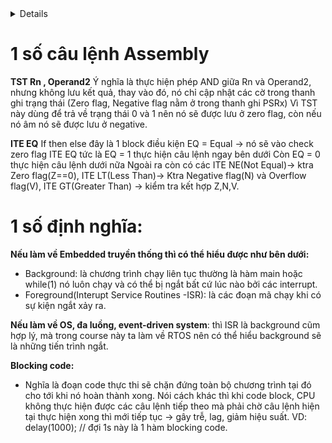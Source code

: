 <details><h1><summary> RTOS </summary></h1>


# 2.Internals of A Real-Time Kernel on ARM Processors

Using Keli C to practice this course
Using stm32f411VET board
Oke now u want to run a pin, we have to config like below:
- Enable clock access to Port of the PIN
- Set the Pin's mode
- Set output

** Next **
Ok now u want to LED in Port D12 lighting
- First go to the datassheet stm32f411vet, find the bus clock point to PORTD and have to enable this bus via its register. With Port D, enable AHB1 100mHZ
Now we will open reference manaul and find AHB1 and can see that it in RCC register

```C
/* stm32f411vet board
PD12 - green
PD13 - orange
PD14 - red
PD15 - blue
*/
    /*enable clock for PORT D*/
    RCC -> RCC_AHB1ENR |= 1<<3;
```
- Second we have to select pin for PortD -> search for GPIO register
+ config I/O direction mode in GPIOx_MODER and now if want to set PD12 or PD13 or PD14 or PD15, have to enable bit similar from 24 to 31 and we can see that 01: is output so we have to bit 01 in the MODER similar.
+ next setup high and low mode of pin -> GPIOx_ODR.

- Được rồi đến phần này ta sẽ dùng tiếng Việt khi nói về SystickTimer. System tick là bộ đếm trong core luôn nên nó sẽ ứng dụng nhiều trong RTOS vì nó sẽ phản hôig nhanh với core. Ngoài ra sẽ có 1 số timer khác nhưng nó không nằm trong core như timer 1,2 ..,RTC, watchdog timer. Điểm khác nhau cơ bản của các loại timer:

+ RCC: Reset and Clock Control dùng để quản lý toàn bộ clock system bằng việc chọn nguồn clock và điều chỉnh tốc độ xung, bật tắt các thiết bị ngoại vi như GPIO, UART, TIM, RTC,.. Có thể nói RCC sẽ cung cấp toàn bộ hệ thống clock cho các thiết bị kể cả các General Timer, RTC, Watchdog thì cũm do RCC phân phối nguồn clock. Nhưng mà vẫn cầm các bộ đếm bên trên vì RCC chỉ là người phân phối điều chỉnh chứ không biết đếm.

+ Systick dùng cho hệ thống core và nó sẽ có hàm systick handler riêng để tạo ra ngắt đếm. Nhưng vẫn sẽ phải phân bổ dựa vào RCC, bus clock của Systick là HCLK dựa vào tài liệu rm0383-stm32f411xce thì nó vânx phải lấy từ các nguồn HSI, HSE, PLLCLK rồi nhờ RCC để phân bổ.

+ General Timer: sử dụng linh hoạt có thể đếm hoặc tạo xung pwm. Đặc điểm nổi bật của Timer là có thể tạo ngắt đếm, nên sẽ sử dụng thường xuyên cho các ngoại vi. Bus clock của bộ Timer sẽ là APB1 hoặc APB2 và 2 đươngs bus này sẽ phụ thuộc vào sự phân bổ của RCC mà lấy nguồn từ HSI, HSE hoắc PLLCLK. Và sau khi chọn xong bus hệ thống thì nó sẽ được gọi là SYSCLK 100mhz max.

+ Watchdog Timer: là 1 ngoại vi riêng biệt tức là nó sẽ hoạt động độc lập ngay cả khi CPU bị lỗi, bị treo. Và nó có tác dụng đếm ngược lại để reset hệ thống nếu chương trình bị treo. Watchdog Timer có clock riêng IWDG(Indep WDG) với clock LSI, rất quan trọng trong hệ thống an toàn.

+ RTC: Real Time Clock như cái tên thì nó là bộ đếm thời gian thực tức là khi mình tắt con vi điều khiển thì nó vẫn sẽ hoạt động để đếm -> thường ứng dụng trong đếm đồng hồ giây - phút - giờ. Bus clock của RTC là LSI 32kHz, LSE 32.768kHz

- Vấn đề đặt ra khi ta chạy code muốn 2 chương trình Orange_main và Blue_main cứ 1s đèn nháy kiểu gì. Thì ta không có cách nào khác ngoài việc OS chúng cả tức là cho chúng chạy // với nhau cứ 1s lại nhảy vào 1 chương trình. Và làm sao để làm được thì ví dụ khi ta tạo 1 while(1) trong hàm Orange_main hoặc Blue_main thì nó cũm mãi không thoát ra được thì phải cần 1 thứ gì đó trung gian, thì như ta được biết stack frame trong phần cứng luôn hoạt động, tức là nơi ram sẽ lưu giữ liệu trong quá trình chạy, và ở đó có 1 con trỏ pc sẽ trỏ tới dòng lệnh tiếp theo khi thoát khỏi hàm. Tức là khi 1 quá trình function call hay 1 interrupt xuất hiện các dữ liệu sẽ được lưu tạm vào trong stack và khi kết thúc hàm nó sẽ lấy dữ liệu từ stack ra để tiếp tục. Từ đó ta sẽ lấy dữ liệu từ con trỏ pc cứ 1s thì ta lại đổi con trỏ pc thành hàm blue hay orange như vậy, sẽ tạo thành 1 vòng lặp. Còn stack frame đọc kĩ hơn ở trong coretex document. Xem kĩ hơn trong video ấy ở folder 2.
- Như ta đã nói ở bên trên việc làm sao để chuyển đổi các hàm với nhau và ta đi tới kết luận là sử dụng con trỏ pc và thay đổi nó để nó chạy tới function khác. Nhưng điều đó sẽ dẫn tới việc chương trình chạy không đúng tức là nó sẽ không được chạy về lại nơi nó đã tạo ra ngắt, vì đây là chương trình đơn giản, nhưng nếu vào chương trình lớn nó có thể gây ra lỗi. Vậy nên chúng ta phải tạo ra register riêng cho orange main và blue main thay vì chỉ thay đổi con trỏ pc trong main stack pointer. Và các thanh ghi riêng này sẽ nằm trên RAM - nó là các vùng nhớ ta tự tạo thôi quy trình là ví dụ ta đang làm việc ở orange_main thì trước khi chuyển task ta sẽ lưu từ top stack pointer vào vùng nhớ oragne_main[40]. Và sau đó stack pointer sẽ lấy hết các giá trị từ vung nhớ blue_main[40] và bắt đầu chạy blue_main() dựa vào con trỏ pc mà blue_main[], tương tự khi chuyển về orange_main. 
+ Ở đây có thuật ngữ context chính là dữ liệu của các thanh ghi CPU được lưu vào trong Stack và sau đó sẽ sao chép dữ liệu từ Stack về vùng nhớ đệm như orange_main[40] hay đó là 1 thanh ghi do mình tạo ra trong chương trình. Và context nó lưu toàn bộ dữ liệu cần thiết để 1 task có thể tiếp tục chạy khi bị ngắt giữa chừng, bao gồm các thanh ghi R0-R12, PC, xPSR. Hoặc Stack Pointer, các biến tạm.


- Và khi ta khởi tạo 1 biến con trỏ sp_blue hay sp_orange nó đã được khởi tạo ngẫu nhiên trên RAM và có kích thước là int[40]. Như trong video khi ta vào hàm orange_main đầu tiên thì mình không nhất thiết phải lưu thanh ghi trước khi vào, vì mình không có sử dụng, nên cứ thế nhảy vào thôi. Ngoài ra các cái giá trị R1-R12 gì đó thì nó sẽ được tự cập nhật trong thanh ghi chính khi mình chạy nên cũm không phải lo lắm. Thêm nữa thanh ghi LR nó sẽ chỉ cập nhật khi nhảy vào hàm khác và nó sẽ sử dụng khi mình thoát khỏi hàm, đối với ứng dụng như trong chương trình thì nó ở trong vòng lạp while(1) nên không thể thoát khỏi hàm -> LR không bị bắt buộc cho giá trị thỏa mái. Và khi nó nhảy vào hàm DelayS() chẳng hạn thì LR nó sẽ cập nhật, nói chung là có while(1) thì cái LR mình khởi tạo kia nó không bao h bị gọi đến luoon.


** Code the knowleadge **
```C
#include "stm32f4xx.h"

#define GREEN           (1U<<12)
#define RED             (1U<<14)
#define ORANGE          (1U<<13)
#define BLUE            (1U<<15)

#define GREEN_BIT       (1U<<24)
#define ORANGE_BIT      (1U<<26)
#define RED_BIT         (1U<<28)
#define BLUE_BIT        (1U<<30)

#define GPIOD_CLOCK     (1U<<3)

uint32_t orange_stack[40]; // tao register save tien trinh cho orange_main()
uint32_t blue_stack[40]; // tao register save tien trinh cho blue_main()

uint32_t *sp_orange = &orange_stack[40]; // tao stack pointer cho orange_main()
uint32_t *sp_blue = &blue_stack[40]; // tao stack pointer cho blue_main()

volatile uint32_t tick;
volatile uint32_t _tick;


void GPIO_Init(void);
void DelayS(uint32_t seconds);
void blueOn(void);
void blueOff(void);
void OrangeOn(void);
void OrangeOff(void);
int blue_main(void);
int organe_main(void);
int main(){
    GPIO_Init();
    
    /*Stack for orange_main thread*/
    *(--sp_orange) = (1u<<24) /*xPSR 1<<24 là ở trong thanh ghi 32 bit bit thứ 24 là bit chế độ thumb mode*/
    *(--sp_orange) = (uint32_t)&organe_main; /*PC*/
    *(--sp_orange) = 0x0000000DU /*LR - là thanh ghi trả về kiểu mode như thread mode .. có hẳn 1 page trên rm nói về các giá trị nó sử dụng - ở đây mình fake giá trị khi mới đầu khởi tạo*/
    *(--sp_orange) = 0x0000000DU /*R12 - fake value vì khởi tạo lần đầu*/
    *(--sp_orange) = 0x0000000EU /*R3 - fake value vì khởi tạo lần đầu*/
    *(--sp_orange) = 0x0000000AU /*R2 - fake value vì khởi tạo lần đầu*/
    *(--sp_orange) = 0x0000000DU /*R1 - fake value vì khởi tạo lần đầu*/
    *(--sp_orange) = 0x0000000AU /*R0 - fake value vì khởi tạo lần đầu*/


    /*Stack for blue_main thread*/
    *(--sp_orange) = (1u<<24) /*xPSR 1<<24 là ở trong thanh ghi 32 bit bit thứ 24 là bit chế độ thumb mode*/
    *(--sp_orange) = (uint32_t)&blue_main; /*PC*/
    *(--sp_orange) = 0x0000000DU /*LR - là thanh ghi trả về kiểu mode như thread mode .. có hẳn 1 page trên rm nói về các giá trị nó sử dụng - ở đây mình fake giá trị khi mới đầu khởi tạo*/
    *(--sp_orange) = 0x0000000DU /*R12 - fake value vì khởi tạo lần đầu*/
    *(--sp_orange) = 0x0000000EU /*R3 - fake value vì khởi tạo lần đầu*/
    *(--sp_orange) = 0x0000000AU /*R2 - fake value vì khởi tạo lần đầu*/
    *(--sp_orange) = 0x0000000DU /*R1 - fake value vì khởi tạo lần đầu*/
    *(--sp_orange) = 0x0000000AU /*R0 - fake value vì khởi tạo lần đầu*/
    while(1){
        
    }

void GPIO_Init(void){
    /*Set clock for PORT D*/
    RCC->RCC_AHB1ENR |= GPIOD_CLOCK;
    
    /*Set pin for PORT D*/
    GPIOD->MODER |= GREEN_BIT | ORANGE_BIT | RED_BIT | BLUE_BIT;
    SystemCoreClockUpdate(); // hàm dùng để cập nhật lại biến toàn cục SystemCoreClock vì mình không biết giá trị của bus clock cấp cho core hiện tại là bao nhiêu nên phải update.

    SysTick_Config(SystemCoreClock/100u); /* nếu chia 1000 sẽ tạo ra 1ms ngta để 100 để tí mình nhân 100 để ra giây*/

    /* nói lại cách tính system clock thường = 72Mhz <-> 72_000_000
    -> 72_000_000 / 1000 = 72_000 mà Systick sẽ đếm từ 72_000 đến 0, mỗi xung mất 1/72_000_000 giây (tức là mỗi lần đếm sẽ đếm từng đây và sẽ đếm đến 72_000 lần rồi dùng lại) -> 72_000 * 1/72_000_000 = 0.001s = 1ms (logic thông thường thoi).
    */

    __enable_irq(); // enable clock cho system tick

}

void SysTick_Handler(void){ // hàm đã tồn tại từ trước trong core
    ++tick;
}
uint32_t getTick(void){
    __disable_irq();
    _tick = tick;
    __enable_irq();

    return _tick;
}
void DelayS(uint32_t seconds)
    seconds *= 100;
    uint32_t temp = getTick();
    while((getTick()-temp)<seconds){}/* hàm này nghĩa là ví dụ nhiều lúc getTick nó sẽ có giá trị như 5ms chẳng hạn và seconds kia là 100ms và ta sử dụng while getTick()<seconds vậy là sai ròi bởi nó sẽ đếm từ 5ms đến 100ms không đủ. 
    vậy nên biên temp được tạo ra để lưu giá trị của getTick hiện tại ví dụ là 25ms chẳng hạn: temp = 25ms, trong khi đóa getTick() vẫn liên tục đếm nhưng lần này nó đếm đến 100ms thì nó vẫn phải tiếp tục vì 100 - 25 vẫn nhỏ hơn 100 -> getTick() phải đếm đến 125ms -> và 125 - 25 = 100 hàm delay sẽ đúng.
    */
}
void blueOn(void){
    GPIO->ODR |= BLUE;
}
void blueOff(void){
    GPIO->ODR &= ~BLUE;
}
void OrangeOn(void){
    GPIO->ODR |= ORANGE;
}
void OrangeOff(void){
    GPIO->ODR &= ~ORANGE;
}

int orange_main(void){
    while(1){
        OrangeOn();
        DelayS(1);
        OrangeOff();
        DelayS(1);
    }
}

int blue_main(void){
    while(1){
        blueOn();
        DelayS(1);
        blueOff();
        DelayS(1);
    }
}

```
# 3. Introduction to Real-time Operating Systems
- Về cơ bản như ta được biết thì hệ điều hành sẽ quản lý tài nguyên, nó sẽ điều khiển phần cứng và lên lịch các tác vụ, bằng cách nó sẽ phần bổ tài nguyên phần cứng cho các tác vụ nhất định. Vậy RTOS là gì ? Như ta thấy Real-time tức là thời gian thực tức là ta sẽ rằng buộc hay đảm bảo về mặt thời gian đối với các tác vụ.
VD: ví dụ như các chương trình trên window chăngr hạn nếu ta không tắt thì chương trình cũm sẽ không bao h tắt kể cả lỗi, và nếu nó sẽ đứng yên thế luôn. Còn với Real-Time thì 1 một chương trình sẽ chạy trong 1 time nhất định rùi chạy đến chương trình khác.
- Có 2 đặc điểm chính của RTOS là:
+ Thời gian(Deadline): Để tính toán xem liệu rtos có đưa ra kết quả đúng trong 1 thời gian nhất định không, kiểu chạy càng lâu thì không biết nó có sẽ đảm bảo về mặt time hay không ?
+ Độ tin cậy(Reliability): Ước tính độ tin cậy liệu rtos đang chạy ổn định và theo đúng với phản hồi được đảm bảo không ?

# 4. Software flow
Watch video. Nói chung nó nói về flow của 1 chương trình.

# 5. The Stack
Watch video. Giới thiệu về stack, vị trí của Stack

# 6. Overview of Cortex-M OS Support Feature
- Trong CPU có rất nhiều thành phần như NVIC, BUS Interface ... nhưng ta chú ý tới 2 bộ phận chính là Control Unit(CU) và Arithmetic Logic Unit(ALU) trong ALU sẽ có các thanh ghi cứng để tính toán các dữ liệu
+ Thanh ghi (Registers): R0 - R15 với R13 là SP(Stack Pointer) có MSP và PSP, R14 LR (Link Register), R15 Program Counter (PC)
+ Ngoài ra còn 1 số thanh ghi đặc biệt(special registers) không nằm trong register bank, nos bao gồm PSR (x3 loại) - trạng thái chương trình và ngắt, PRIMASK - chặn toàn bộ ngắt(trừ NMI), FAULTMASK - chặn luôn cả fault, BASEPRI  - Ưu tiên mức ngắt tối thiểu được phép, CONTROL - đổi chế độ Thread/Handle mode, stack pointer. Và các thanh ghi này mình không thể dùng lệnh load thông thường mà phải dùng câu lệnh assembly cho các thanh ghi này (MSR và MRS instruction). Còn vị trí của thanh ghi này nó sẽ nằm cạnh register bank. Giờ ta sẽ nói về thanh ghi PSR - có 3 loại là sao? Nghĩa là trong thanh ghi 32 bit ấy chia làm 3 phần Application PSR (bit 26-bit 31), Interrupt PSR (bit 0 - bit 8), Execution PSR (có thể là các bit còn lại) về chức năng của từng bit đọc kĩ hơn phần 2.3.2 trong document cortex_m3.

- Operation Mode: trong arm core có 2 modes và có 2 trạng thái operation, cũm như là processor có 2 trạng thái truy cập là privileged và unprivileged(user) access level. 

+ Thì với privileged thì ta được phép truy cập vào toàn bộ hệ thống, còn unprivileged thì khả năng truy cập vào các thanh ghi bị giới hạn như không truy cập được vào các vùng nhớ mà mpu không cho phép, hoặc các câu lệnh hệ thống đặc biệt (như thay đổi vector table), hoặc không chuyển đổi được các chế độ (thread mode, handle mode).

+ Tiếp theo thì arm cortex sẽ có 2 operation state là thumb state và debug state, với thumb state thì tức là nó sẽ là chương trình bình thường khi chạy 16 bit hoặc 32bit (halfword align Thumb and Thumb-2 instruction). Còn đối với debug state thì cta sẽ dùng chương trình lại và chạy chế độ debug thoi. Cụ thể thường thì ta ở trạng thái thumb state tạo 1 cái debug request và nó sẽ nhảy vào debug state khi debug xong sẽ trở lại thumb state.

+ Tiếp theo trong thumb state có 2 operation mode là thread mode và handle mode. Nôm na thì thread mode sẽ là khi chương trình trong hàm main, còn handle mode là khi chúng ta vaò trong hàm ngắt. Với handle mode thì sẽ luôn sử dụng privileged access, còn thread mode sẽ có thể vừa privileged access hoặc unprivileged access. Việc có những mode, state và các quyền truy cập này nhằm việc phát triển firmware tách biệt với phần application. Tức là phần OS sẽ có thể priviledge access, có đầy đủ khả năng truy cập vào thanh ghi, còn với người dùng user lớp application sẽ chỉ truy cập được vào unpriviledge access bằng việc đó thì khi application bị lỗi thì phần OS vẫn có thể chạy bình thường mà không bị ảnh hưởng.

- The Shadow Stack Pointer: tức là một chương trình như ta được biết sẽ có 2 stack pointer và 2 stack frame đó là main stack pointer và process stack pointer. Và main stack pointer thường hay sử dụng cho os Kernel và interrupt vì handle mode luôn sử dụng main stack pointer (hay sẽ luôn sử dụng privilegde access), còn với process stack pointer sẽ phù hợp sự dụng với các tasks. Nhưng với các chuong trình đơn giản ta hay sử dụng các task trong thread mode (tức là chương trình main) sử dụng với main stack pointer, nên là để tối ưu với mục đích sử dụng, phân chia rõ chương trình OS và Task, ta sẽ thay đổi main stack pointer sang process stack pointer ở chế độ thread mode.
+ Để chuyển chế độ từ main stack pointer sang process stack pointer ở thread mode ta phải truy cập vào thanh ghi CONTROL ở Special Register. Với bit số 1 luôn mặc định ở main stack pointer, và nên ta phải ghi thêm 1 để sang chế độ process stack pointer. Và với các Special Register ta phải sử dụng các Instructions như MRS và MSR.

- SVC Exceptions: đầu tiên ta sẽ dựa theo bài giảng thì SVC allows application tasks to gain system level privilege và allows application task to be developed independently of the OS. Ý đầu tiên muốn nói SVC sẽ cho phép application (thread mode - unpriviledge) có thể đạt được gọi là các quyền truy cập hệ thống, tức là có thể truy cập sâu hơn vào thanh ghi các thứ, đấy là khi SVC cho phép chuyển đổi sang priviledge. Ý thứ 2 muốn nói là cho phép application có thể gọi các quyền bên dưới OS mà không cần biết địa chỉ của nó như nào, để nói kĩ hơn ta sẽ trình bày bên dưới
+ Khi ta gọi 1 SVC #number thì nó sẽ nhảy vào SVC handler và cái SVC handler này sẽ do người khác viết và tầng application trên thực tế ở đây chỉ gọi cái SVC #number kia thoi. Nên do đó việc được phép chuyển đổi thành priviledge thông qua CONTROL register cũm phải phụ thuộc vào người viết SVC_Handler có cho phép bạn chuyển đổi hay không, chứ không phải cứ gọi là được.
+ Okee nói về cách thức hoạt động và vì sao dùng SVC ? Thì cơ bản khi mình đang ở chế độ thread mode và unpriviledge thì với chế độ này ta không được phép truy cập vào thanh ghi CONTROL register. Nên ta phải chuyển nó về chế độ priviledge và SVC handler chính là 1 cái Interrupt hay Exception. Tức là khi chúng ta gọi SVC #number là nó sẽ tạo ra 1 Exception. Nó khác với các Interrupt hay Exception khác ở chỗ là nó có thể gọi ra ngắt thay vì phải chờ như Timer hay chờ 1 sự kiện như ngắt GPIO. Vậy nó có thể gọi những gì và khi nào nhờ được nó? Ví dụ khi ta không dám hoặc không thể tự ghi vào RCC để thay đổi clock thì SVC đổi giúp, hoặc không thể reset hệ thống trực tiếp -> gọi SVC yêu cầu system reset, hay cần truy cập vùng flash đã bảo vệ -> gọi SVC để hệ thống kiểm tra và cho phép ... 

- Coding Creating SVC Services: 

+ SVC_Handler() -> Run SVC service -> Determine SVC number -> Read PC register -> Read Link Register: Có thể nói là nó sẽ thực hiện như sau khi gọi lệnh SVC, thì có thể nói SVC service nó sẽ chuyển từ thread mode sang handler mode. Tiếp theo determine SVC number thì chính là đọc cái number mà mình truyền cho SVC và lấy số đó để quyết định được nummber mà mình phải thực thi. Ngoài ra còn đọc PC register - dùng để đọc vị trí khi thoát ra khỏi SVC_handler thoi thì theo ông ấy giải thích trong video khá là khó hiểu, khi mà masking out unwanted bits - cái này có nghĩa là ta đều biết là chương trình ta đều chạy theo số chẵn hay aligned là nhảy 4byte hoặc 2 byte (32bit hoặc 16bit), nhưng cta cũm có cái thumb instruction set tức là các địa chỉ sẽ cộng thêm 1 để nói rằng nó đang ở chế độ thumb (vd: 0x08000201) vì vậy ông ấy nói mask unwanted bits tức là clear cái bit 0 từ 1 thành 0 để lấy cái địa chỉ thật. Ngoài ra ông ấy còn bảo we want to one that has the useful information, tức là ông ấy muốn lấy cái địa chỉ PC để lấy 1 cái thông tin gì đó nữa - thì nó chính xác dùng để -2 byte để đọc opcode của lệnh SVC để lấy cái number kia kìa, vậy tại sao lại là 2byte vì cái con trỏ PC nó nhảy sang dòng lệnh tiếp rồi, nên phải trừ đi 16bit để quay lại cái địa chỉ nó có dữ liệu, SVC là 1 lệnh 16bit trong thumb instruction set. Rồi từ opcode đó lấy ra 8 bits cuối sẽ lấy được SVC number (SVC #0x25 tương đương với opcode = 0xDF25) với DF là mã lệnh của SVC và 25 kia là tham số truyền vào thoi. Tiếp theo read link register là ta sẽ đọc để trả về thread mode hay handler mode cũm như dùng MSP hay PSP, Stack Frame tiêu chuẩn hay extended và cái giá trị này sẽ khá đặc biệt như 0xFFFFFF09. Và làm sao để biết là ta trả về PSP hay MSP thì ta sẽ đọc Link Register(EXC_RETURN) và để í tới bit số 3 nếu bit[2] = 0 return to process stack, bit[2] = 1 return main stack pointer.

+ Vậy SVC sẽ làm được gì trong RTOS? Thì như ta được biết thread sẽ unpriviledge nên sẽ không thể làm trực tiếp với kernel nên SVC sẽ gọi kernel để thực hiện 1 số task vụ như delay() hoặc tạo task.... đại loại là như vậy.

```C

/*đây là câu lệnh trong arm compiler và nó không dùng được trong C, hay nó được gọi là 1 function atrribute, nó thông báo với compiler là phải xử lý đặc biệt với nó */

int __svc(0x00) svc_service_add(int x,int y);
/*__svc(0x00) sẽ tương đương việc gọi SVC 0x00
__asm volatile ("svc #0x00"); tương đương với câu lệnh như này trong C
và khi gọi như này nó sẽ thực thi như sau:
khi ta gọi svc_service_add(5,7); chẳng hạn thì chương chính sẽ thực hiện SVC 0x00 và nó sẽ nhảy vào SVC_handler chung và trong đấy nó sẽ đọc number 0x00 và nhảy vào điều kiện đó để thực thi câu lệnh liên quan
*/

int __svc(0x01) svc_service_sub(int x, int y);
int __svc(0x02) svc_service_mul(int x, int y);
int __svc(0x03) svc_service_div(int x, int y);

int x,y,z;
int main(){
    x = 1;
    y = 5;
    z = svc_service_add(x,y);

    x = 9;
    y = 2;
    z = svc_service_sub(x,y);

    x = 3;
    y = 4;
    z = svc_service_mul(x,y);

    x = 12, y = 6;
    z = svc_service_div(x,y);
}

__asm void SVC_Handler(void){
    /*TST Rn , Operand2
    Ý nghĩa là thực hiện phép AND giữa Rn và Operand2, nhưng không lưu kết quả, thay vào đó, nó chỉ cập nhật các cờ trong thanh ghi trạng thái (Zero flag, Negative flag nằm ở trong thanh ghi PSRx)
    Vì TST này dùng để trả về trạng thái 0 và 1 nên nó sẽ được lưu ở zero flag, còn nếu nó âm nó sẽ được lưu ở negative.
    )
    */
    TST LR, #4 // 0b 0100 đang đi xem bit số 3 của thanh ghi LR là bit gì để xem là chương trình sẽ trả về process stack hay main stack.

    /*ITE - If then else đây là 1 block điều kiện
    EQ = Equal -> nó sẽ vào check zero flag
    ITE EQ tức là EQ = 1 thực hiện câu lệnh ngay bên dưới
    Còn EQ = 0 thực hiện câu lệnh dưới nữa
    */
    ITE EQ
    MRSEQ R0, MSP // nếu đúng thì lấy giá trị MSP vào R0
    MRSNE R0, PSP // nếu sai thì lấy giá trị PSP vào R0
    B       ___cpp(SVC_Handler_C) // B - Branch là nhảy tới 1 địa chỉ hay lable không cần điều kiện giống như goto.
}
/*với *src_args nạp từ thanh ghi R0*/
void  SVC_Handler_C(unsigned int *src_args){
    unsigned int svc_number;
    /* cái này nghĩa là nó sẽ lấy 2byte thấp của src_args[6] đang trỏ vào pc trong Stack Pointer giải thích bên trên phần code ròi*/
    svc_number = ((char*)src_args[6])[-2];
    switch(svc_number){
        case 0:
            /*giải thích chỗ này thì cũm dễ hiểu thoi, chắc m biết R0,R1 tương đương với 2 parameter nên phải cộng [0] + [1] như kia
            thêm tí khi từ hàm main nhảy SVC_Handler vào thì m sẽ có 1 stack farme gồm parameter của x và y lưu vào R0-R1, đó thì bản chất là cái R0-R1 kia nó sẽ nhảy đến địa chỉ của Stack Frame và lấy x,y vào R0-R1 tương ứng. Xong đến bước MRSEQ R0,MSP thì tức là R0 lấy địa chỉ của thanh ghi MSP, tức là trên thưcj tế R0 có thay đổi như nào :)) thì MSP nó có thay đổi gì đâu vì 2 vùng nhớ này là hoàn toàn khác nhau.
            Đó và khi ta lấy được địa chỉ của MSP rồi, xong ra gắn vào 1 biến nào đó và trỏ tới vùng nhớ MSP để tính toán thay đổi giá trị như bthg thoi. Và khi quay trở lại hàm SVC_Handler nó sẽ lại đẩy MSP lên lại Register Bank để tính toán thoi :)). Ncl như quy trình bhg.
            */
            src_args[0] = src_args[0] + src_args[1];
            break;
        case 1:
            src_args[0] = src_args[0] - src_args[1];
            break;
        case 2:
            src_args[0] = src_args[0] * src_args[1];
            break;
        case 3:
            src_args[0] = src_args[0] / src_args[1];
            break;
        default:
            break;
    }
}

```

- PendSV Exception: người ta có nói Minimize latency experienced my Interrupt Service Routines nghĩa là PenSV sẽ giúp giảm thiểu độ trễ mà các hàm ngắt phải chịu. Tức là như nào thì cái PenSV exception này sẽ có mức độ ưu tiên thấp nhất và nó sẽ giữ cái khả năng chuyển đổi task, tức là muốn chuyển task thì vào PenSV, và khi 1 ngắt xảy ra thì nó cứ làm mấy cái ngắt kia trước rồi chuyển Task sau. Thì việc này sẽ không dẫn tới tình trạng delay ngắt khi ví dụ đang thực hiện ngắt nào đó, tự dưng đi chuyển sang làm task khác thì không ổn vì sẽ gây delay ngắt, nên là ta cứ để thực hiện các ngắt trước rồi chuyển đổi sang task khác sau.
+ Và thằng PenSV sẽ nắm giữ context switching là cái quá trình mình lưu và đẩy dữ liệu stack frame lên stack á. Nói ở phần bên trên ròi, ở phần code đầu tiên. ở ví dụ led_red hay gif gì đấy.

VD về quy trình lần lượt priority sẽ là OS(Systick) - Interrupt - SVC - PendSV và Thread sẽ như sau: đầu tiên Task A sẽ được thực thi (thread), xong ví dụ ta set là cứ 1ms sẽ nhảy vào Systick, thì sau khi thực hiện 1ms ở Task A, thì mình sẽ nhảy vào Systick Handler, và ở trong Systick Handler đó mình sẽ kích hoạt PendSV thông qua thanh ghi, và sau đó mình sẽ nhảy vào PendSV để thực thi qua trình context switching. Và sau đó mình sẽ chuyển qua Task B và ví dụ ở đây sẽ có 1 ngắt thì đang thưc hiện giữa chương trình Task B chẳng hạn thì có 1 cái ngắt xảy ra, đương nhiên theo kiến trúc máy tính nó sẽ lưu hết dữ liệu stack frame của task B đang làm dở, và nhảy vào hàm ngắt, trong hàm ngắt này đang làm dở chẳng hạn thì thời gian Systick đủ 1ms thì nó sẽ lại nhảy vào Systick và ở trong đây mình lại kích hoạt ngắt PendSV nhưng mà  ngắt PenSV có mức độ ưu tiên thấp nên khi thực hiện Systick xong nó sẽ lại nhảy về ngắt, và khi ngắt thực thi xong mới thực hiện ngắt PenSV và đồng thời cũm nhận được dữ liệu Stack Frame của Task B như theo cấu trúc máy tính thui, thì trong PenSV lại xử lý quá trình context switching. Đến tiếp Task C thì mình sẽ không sử dụng ngắt Systick cho task này chẳng hạn mà mình sẽ dùng SVC để gọi PendSV, thì quá trình sẽ thực hiện như sau thì khi ta làm task C có thể là thực hiện xong rồi, mình sẽ gọi 1 cái SVC #number nhằm vào thực hiện PendSV và giờ lại vào PendSV thực thi như bthg thoi.

- Exclusive access instructions: từ này vốn dĩ có liên quan đến việc sử dụng tài nguyên chung 1 cách an toàn, đặc biệt đối với các hệ thống đã luồng multithread hay multicore, tức là trong các lõi Arm nó sẽ có cái instruction là LDREX và STREX giúp ta atomic tức là giam 1 cái biến vào để tránh bị nhiều task khác cùng dùng.
+ Ví dụ ta có 1 biến count global và có 2 task. Task 1 ghi dữ liệu count++ và làm số việc khác bên dưới, còn Task 2 sẽ là lấy dữ liệu từ biến count. Giả sử ta đang định ++ biến count ở task 1 thì chuyển task2 thì nhìn count++ có vẻ đơn giản nhưng để ++ được thì nó phải trải qua 3 instruction LOAD, ghi giá trị và lưu vào RAM. Giả sử như trên nó vẫn mới đang ở bước LOAD giá trị vào thanh ghi mà ta lỡ sang Task2 và lấy vào biến count tiếp thì 1 là nó lỗi compiler, 2 là nếu lấy được biến cao thì cũm là giá trị sai vì ở Task1 biến count này mới lưu giá trị vào thanh ghi chứ chưa cộng lên và trả lại giá trị vào RAM, nên Task 2 đọc RAM lấy giá trị sẽ sai. Thì để tránh sai thì ở C++ hay có kiểu mutex ấy nó sẽ giam các biến hoặc đoạn code mình không cho phép task vụ khác dùng. Còn đối vi điều khiển này ta có thể dụng disable ngắt cái đoạn mình cần làm và lại enable nó lên là chả có gì can thiệp được nhưng nó có thể gây trễ tiến trình ngắt, ngoài ra còn cái trong lõi Arm nó sẽ có instruction LDREX và STREX để thực hiện điều đó.
+ Vậy thì LDREX và STREX là gì? LDREX(Load Exclusive) nghĩa là đọc giá trị từ 1 địa chỉ trong RAM và lưu giá trị đó vào thanh ghi (R0 chẳng hạn) và đồng thời CPU đánh dấu nó là exclusive hoặc là đang được theo dõi. Còn STREX(Store Exclusive) nghĩa là ghi giá trị vào cùng địa chỉ và nó chỉ ghi khi chưa ai chạm vào nó từ lần LDREX. Tức là như nào tức là sau quá trình mình sử dụng LDREX xong thì mình thực hiện tăng giá trị đó lên chẳng hạn, cái STREX sẽ kiểm tra xem có ai khác can thiệp vào địa chỉ đó không, nếu không ai chạm vào thì ghi thành công trả về 0 còn nếu có ai khác ghi vào giữa chừng nghĩa là thất bại sẽ trả về giá trị khác 0. Thì như ta thấy điểm yếu của cái này cũm khá lớn vì nó chỉ kiểm tra xem có ai động vào địa chỉ đấy để trả kết quả sai thoi, nếu trường hợp luôn có 1 task B nào đóa luôn nhảy vào để thay đổi giá trị cái địa chỉ count đúng lúc quá trình mình count++ bên trong LDREX/STREX ở Task A. Thì khi trả về task A cái STREX sẽ luôn trả về giá trị khác 0 tức là việc count++ đã không hoàn tất. Điều đó dẫn tới việc count++ có thể chả bao h được cộng lên, còn việc đọc thì vẫn được nha :)) íi là đọc dell bị ảnh hưởng tới STREX và trả về 0, tức là chỉ thay đổi giá trị bên trong thì lỗi, còn đọc thì dell lỗi. Nhưng vấn đề là :)) dcm ngắt với context switching cũm gây ra lỗi. Vậy giải quyêt như nào :)) thì ta disable và enable ngắt đoạn code đó :)) nghe chán vch.


- Systick Interrupt: ncl dùng để tạo thời gian và nó nằm trong core, 1 bộ đếm của core. Gồm 24bit down counter. Có 4 register quan trọng là:
+ Control and Status Register: use enable and disable Systick.
+ Reload Value Register: dùng để nạp giá trị đếm cho Systick hay period.
+ Curent Value Register: dùng để clear giá trị (là khi mình làm giá trị bất kỳ vào thanh ghi này thì sẽ reset giá trị đếm về 0)
+ Priority Register: dùng để thiết lập priority thoi.
+ Step code: Disable -> Set Period -> Clear Initital Value -> Set SysTick priority -> Enable Systick -> Set clock source -> Enable Interrupt.

# 7.BOOT Sequence
- Là quá trình mình ấn reset trên board, lúc ấy quá trình boot sequence sẽ xuất hiện. Thì như trong video người ta có nói là nó sẽ reset lại tất cả các giá trị trong register. Tiếp theo thì processor sẽ quyết định boot mode, sau quá trình chọn boot mode thì tùy vào boot mode thì cơ bản nó sẽ lấy MSP từ địa chỉ 0x00000000, tiếp theo nó sẽ lấy PC từ địa chỉ 0x00000004. Cái mới ở trong video thì ta có thể thấy là địa chỉ ở 0x00000004 là địa chỉ PC, thì ta vẫn nghĩ nó sẽ nhảy vào hàm main(), nhưng thực tế nó sẽ nhảy vào 1 cái hàm reset_handler() trước và trong cái hàm reset_handler đó sẽ chứa hàm main() và sau đó mình mới nhảy tới main(), ngoài việc gọi hàm main() ra thì trong reset handler nó có thể khởi tạo 1 số quá trình như đẩy dữ liệu từ flash lên RAM dựa vào file startup hoặc linker chẳng hạn. Thêm nữa là như trong video thì cái địa chỉ ở 0x000000004 thì giá trị bên trong nó lẻ thì là do chễ độ thumb mode hoặc arm mode, thì thumb sẽ lẻ, nên là muốn nhảy tới địa chỉ đó thì mình phải làm nó chẵn đã, không là jump tới đó luôn bị lỗi đó.
+ Để rõ hơn mình sẽ xem lại video ở trên youtube về quá trình Booting rồi tổng hợp lại. Thì việc Boot nó sẽ dựa vào các Pin của Boot, thì với BOOT[1:0] với BOOT1 là 0 và BOOT0 = 0 thì nó sẽ boot vào main flash memory. Ngoài ra còn 1 số chế độ khác như boot vào system memory hoặc boot lên SRAM. 
+ Ngoài ra ta còn biết tới bảng Vector Table về cơ bản bảng này nó cơ bản sẽ bao gồm tất cả các ngắt, exception, các offset của ngắt, và còn có initial sp value và địa chỉ đầu tiên của Vector table. Và cái bảng Vector Table này có thể reallocate, tức là phân vùng cho nó ở 1 địa chỉ khác nhờ vào thanh ghi SCB_VTOR. Và cái bảng vector table này sẽ được ghi trong file startup
+ Nói thêm về file startup thì nó sẽ là file như cái tên là khởi tạo, tức là trước khi chạy vào main chúng ta sẽ chạy vào file này trước để khởi tạo các cái hàm exceptions và interrput thì tức là mình sẽ đki cái tên exception hay interrupt cho hệ thống. Ví dụ đơn giản như GPIO_Interrupt thì chỉ gọi tên là 1 cái hàm thì sao mà hệ thống biết được. Thif đương nhiên mình phải đki cho hệ thống cái tên đó, thì file startup nó sẽ là nơi mình đki tên và vector table thì chứa các hàm đó đó, vector table nó nằm ở mảng đầu tiên của file start up luôn. Ngoài ra cụ thể hơn thì ở cái hàm reset_handler kia mình sẽ gửi dữ liệu từ flash lên RAM. Và cái dữ liệu từ flash lên RAM này sẽ dựa vào linker script vì ta có phải copy toàn bộ tất cả các dữ liệu lên RAM đâu, mà ta chỉ copy các vùng cần thiết như .text, .data kiểu kiểu vậy và linker script sẽ là người phân bổ đó.
+ Về Linker script: nó sẽ phân bố ROM bắt đầu ở đâu, RAM bắt đầu từ đâu trên bộ nhớ, vùng .text code hay vùng .data sẽ ở đâu, ngoài ra còn 1 số các symbol nữa như _sdata,_edata cái này có thể xem sau. Thì cái Boot nó sẽ giúp như nào, thì cái boot nó sẽ quy định vùng nhớ bắt đầu ở đâu, còn linker script sẽ là người phân bổ code và dữ liệu, kiểu đâu là vùng .text, vùng .bss.
+ Vậy khái niệm bên trên xong rồi thì quá trình Boot chi tiết sẽ như nào? Thì code của mình được lưu ở đâu là do thằng linker quy định, và thông thường bảng vector table sẽ được allocate ở đầu của vùng flash. Thì ta được biết khi ta BOOT[0,0] mode tức là nó sẽ sử dụng Flash thì vùng này sẽ bắt đầu từ địa chỉ 0x80000000, và cái vùng 0x00000000 sẽ ánh xạ đến cái vùng 0x80000000 đấy, tức là 2 vùng này sẽ có dữ liệu giống nhau đơn giản là vùng 0x00000000 này copy của vùng 0x80000000 kia thoi. Thì khi mà Reset thì thằng VTOR sẽ luôn = 0, và xảy ra quá trình ánh xạ mà con chip khi reset nó sẽ luôn tìm tới địa chỉ 0x00000000 và nó sẽ khởi tạo các thông số dựa vào bằng vector table. Và trong bảng vector table có gì mình đã nói ở trên.

# 8.Introduction to Threads 

- Ncl thread nghĩa là thì ví dụ có nhiều task đó, thì mỗi task sẽ phải có 1 Stack Pointer riêng hay 1 cái Register bank riêng thì mới chạy // được, nhưng như thế thì cần 4 core lận, tốn tài nguyên và không hiệu quả. Thì Thread chính là việc mình chạy 4 task trên 1 core duy nhất thoi. Và đặc điểm của Thread sẽ là không chạy kiểu frequently, kiểu tùy phụ thuộc vào mình thiết lập kiểu gì, có những thread lỗi hệ thống mới nhảy vào.

- Classification of thread (phân loại):
+ Timed Threads: Thì cái này sẽ nói về thời gian được định trong Thread như ta nói ở trên thì có những thread lỗi hệ thống chắc mới được vào, hoặc có những Thread chạy tuần tự 

Sporadic Thread: Thì cái Sporadic Thread thường sẽ không có chu kỳ rõ ràng, chạy khi có sự kiện xảy ra, như ngắt do người dùng, hoặc lỗi hệ thống nhưng cái này nó sẽ bị giới hạn về tần suất thực thi. Tức là ví dụ m có 1 nút nhấn ngắt để nhảy vào 1 hàm Sporadic Thread chẳng hạn thì cái này nó sẽ giới hạn như 1s m mới được nhảy vào 1 lần. Tức là dưới 1s m nhấn thỏa mái nó cũm chả thực hiện lại. Giống như việc count++ thay vì ấn liên tục tăng liên tục thì 1s sau ấn mới có thể tăng.

Aperiodic Thread: đối với Aperiodic Thread thì nó sẽ có thể thực hiện liên tục và thường xuyên nhưng mà nó vẫn cần 1 sự kiện như ngắt để nó xảy ra, kiểu nói nó thực hiện liên tục và thường xuyên vì m cứ gọi là nó thực hiện chả bị giới hạn về thời gian như Sporadic Thread, đấy cũm là điểm khác nhau.

Periodic Thread: còn đối với Periodic Thread thì nó quá đơn giản, nó sẽ kiểu được fixed cứng 1 thời gian nhất định và cứ đến thời gian đó là chạy, như cứ 1s nhảy vào 1 lần chả cần yêu cầu về ngắt, chỉ cân yêu cầu về thời gian.

+ Event triggered Threads: Thì cái này nó nói về các sự kiện ngắt thoi như ngắt flag khi flag triggered chuyển đổi trạng thái 0->1 chẳng hạn thì nó sẽ chuyển đổi thread, và nó xảy ra trong flag nội bộ như cờ ngắt Systick chẳng hạn. Còn input-trigger là các dữ liệu bên ngoài vào như nút nhấn. Còn output-trigger được kích hoạt khi mình gửi dữ liệu hoặc bật tắt đèn thông qua output.

+ Main Threads: thì nó được sử dụng khi ban đầu mình vào, mình khởi tạo các task ở trong main í, rồi sau khi chương trình RTOS mình biết có khác task nào thì nó mới chạy các task đó

- Some Key Term:
+ Non Real-Time: No guarantee of task execution (tức là chả có rằng buộc hay đảm bảo về mặt thời gian)
+ Real-time (Hard Real-Time): Bounded latency, guarantees execution. (độ trễ bị giới hạn, đảm bảo thực thi). Và nó sẽ giống cái quy trình PenSV ấy 
+ Soft Real-Time: Executes on priority basis (tức là nó cũm real-time nhưng dựa vào priority mà priority thấp thì chỉ có ăn cức thoi)
+ Latency: Execution delay
+ Periodic Thread: Runs at a fixed time interval.
+ Aperiodic Thread: Run frequently, runtime cannot be anticipated.
+ Sporadic Thread: Run infrequently or never.
+ Blocked state: waiting state.
+ Run state: meaning thread currently is executed.


# 9. Thread Control Block(TCB)

- Thì nếu đọc sơ qua thì cơ bản là cái struct tcb{} này nó sẽ lưu các thông tin của cái Thread của nó (hay task của nó). Thì ví dụ khi nhảy vào PendSV tức là quá trình Context Switching diễn ra thì cái tcb ở Task A sẽ lưu các thông tin của nó lại, còn ở PendSV sẽ lấy tcb ở Task B để run, đó đơn giản vậy thoi. 
- Theo như trong video thì nó sẽ là 1 cái struct chứa những cái thông tin private của thread đó. Và nó sẽ bao gồm:
+ Bắt buộc phải có sẽ là: Pointer to stack và Pointer to the next thread.
+ Ngoài ra còn có: Variable to hold thread status, Variable to hold thread ID, Variable to hold thread Period, Variable to hold thread Burst time, Variable to hold thread Priority, ...

```C
struct tcb{
    uint32_t *stackPt;
    struct tcb *nextPt;
    uint32_t status;
    uint32_t Period;
    uint32_t burstTime;
}
```

**Implementing a Thread Control Block:**

- Về cơ bản nó sẽ là như này và mình phải giải thích tại sao lại có những dòng code này trong quá trình RTOS. Ví dụ dưới đây là 4 task
```C
// Giải thích code ở dưới phần code
#define NUM_OF_THREADS      4
#define STACKSIZE           100
struct tcb{
    int32_t *stackPt; 
    struct tcb *nextPt;
}

typedef struct tcb tcbType;
tcbType tcbs[NUM_OF_THREADS];
tcbType *currentPt;
int32_t TCBs_Stack[NO_OF_THREADS][STACKSIZE];
```
- Tự dưng thấy nó cũm đơn giản :)) int32_t *stackPt kia sẽ lưu stack pointer hiện tại của task của mình khi nó chuẩn bị vào context switching (tức là nó sẽ lấy các cái thanh ghi của register bank vào trong stack frame mà con trỏ int32 *stackPt đang trỏ tới, sau đó nó sẽ cập nhật lại stackPt mới vào TCB). Nói rõ hơn để đỡ lú là ta có Register Bank để thực hiện chương trình và Task A chẳng hạn sẽ có Stack Frame riêng, và khi muốn context switching sang Task B thì phải lưu cái thanh ghi hiện tại là cái Register Bank đấy vào trong Stack Frame gồm 7 cái thông số gì đóa đóa. Đấy xong rồi cái biến int *stackPt kia sẽ lấy cái Stack Pointer vừa được lưu vào Stack Frame của Task A đó. Và làm sao mà Register Bank push vào được thì khi ta vào PendSV từ R0->xPSR nó sẽ tự push vào Stack Frame, và trong handler PendSV(nó sẽ vẫn ở trong PSP - theo chat GPT là vậy :)) còn nếu nó ở MSP thì nghỉ chịu chết dell biết push kiểu gì) mình sẽ phải tự push nốt R4->R11 (tự push bằng cách lấy từ register bank vào cái stack pointer hiện tại thoi) và đến R11 thì top Stack ở đó đó và stackPt = top Stack. 

còn *nextPt sẽ trỏ tới địa chỉ của tcb Task khác, đơn giản là lấy địa chỉ thủ công thôi :)) 
VD: Muốn lấy stack của Task B để context switching
Đầu tiên ta lấy địa chỉ của tcb Task B: TaskA-> nextPt = &TaskB;
Xong chta sẽ cho MSP hoặc PSP: PSP = TaskA->nextPt->stackPt vậy là lấy được stack của Task B thôi.


# 10.The Scheduler and Scheduling Alogorithm

***The Scheduler: Thread has 3 three state**
Trong 1 thời điểm chỉ có 1 thread hay 1 task được thực thi bởi processor. Và cái scheduler này sẽ do mình lập ra, cái độ ưu tiên cũm do mình lập ra giữa các task/thread. Gần tương tự như ngắt, nhưng khác chỗ là ngắt là phần cứng được fixed sẵn trong ISR, còn đây nó sẽ giống như các hàm bình thường và mình lập lịch ưu tiên cho các hàm này thoi. 

- Running: là task/thread mà processor đang thực thi.
- Ready: là những task/thread sẵn sàng chạy nhưng phải đợi task đang ở running chạy xong
- Blocked: là những task/thread đang chờ sự kiện ngắt xảy ra.

Các trạng thái chuyển đổi trong schedular:

- READY-RUNNING: trong quá trình Running, scheduler sẽ gắn next thread đối với các Ready Thread đang trong hàng đợi. Xảy ra khi task running hiện tại thực thi xong, và lấy Task đang đợi tiếp theo để thực thi.

- RUNNING-READY: Xảy ra khi task đang thực thi có độ ưu tiên có độ ưu tiên thấp hơn task trong hàng đợi. Nó sẽ bị chiếm đoạt bởi Task khác và nó phải trở lại Ready Thread để chờ Task thực thi cao hơn thực thi xong rồi nó mới được chạy.

- RUNNING-BLOCKED: Là task đang thực thi đã thực thi xong và vào Block để chờ 1 sự kiện như được gọi ra hoặc 1 ngắt xuất hiện.

- BLOCKED-RUNNING: Là khi 1 task xuất hiện và nó có priority cao hơn cả các task trong running và ready, nó sẽ chạy thẳng vào RUNNING.

- BLOCK-READY: là khi 1 sự kiện xảy ra mà nó có priority thấp hơn RUNNING Task thì nó sẽ vào READY để đợi thoi.

***Process vs Thread:**
- Process tức là 1 chương trình sẽ có vùng nhớ riêng, tức là các process sẽ không liên quan gì đến nhau.
- Đối với Thread thì nó nằm trong process tức là các thread sẽ có vùng nhớ chung, nó chỉ khác mỗi stack thoi. Và cũm có thể nói Thread chính là các task trong chương trình.


***Scheduler Classification:**
Này nó là các phân loại kế hoạch lập lịch như dựa vào thời gian, tính định trước hoặc cách hoạt động. Như trong bài ta có Static Scheduling, Dynamic Scheduling và Preemptive Scheduling, Non-premptive Scheduling.

- Static Scheduling, Dynamic Scheduling: Phân loại theo thời điểm quyết định lập lịch với Static sẽ được lập trước khi compile-time hay trước khi chạy, phù hợp trong hard real-time, nơi mà tính toán thời gian cực kỳ quan trọng. Còn trái lại vói Static là Dynamic thì thời điểm quyết định được thực hiện khi hệ thống đang chạy run-time.

- Preemptive Scheduling, Non-Preemptive Scheduling: Như cái tên thì 1 cái ưu tiên ngắt, 1 cái không ngắt. Với Preemptive thì 1 tác vụ có thể bị gián đoạn bởi 1 tác vụ có độ ưu tiên cao hơn, dùng nhiều trong RTOS. Còn Non-preemptive không ngắt hay là 1 tác vụ này thực hiện xong thì tác vụ khác mới thực hiện hoặc là tác vụ đấy phải tự nguyện mới chuyển sang task khác, vậy nên nó không phản ứng nhanh với tác vụ ưu tiên cao, dẫn tới hệ thống không đồng bộ.

- Các group of classification (nhóm phân loại) dựa vào các phân loại mình nói trên ta sẽ có: Dynamic preemptive algorithms, Static Preemptive algorthms, Dynamic Non-preemptive algorithms, Static Non-preemptive algorithms.

***Preemption:**
Thì í muốn nói thì như nào là preemption ? Là khi OS di chuyển thread từ RUN State về Ready State, tức là khi có 1 ưu tiên ngắt cao hơn xảy ra thì cái thread hiện tại sẽ phải về Ready State. Vậy sao từ Run State đến Blocked State không thể hiện là preemption? Thì cái từ Run State đến Blocked State nó xảy ra khi cái thread này thực hiện xong ròi, vậy có khác dì thực hiện tuần tự đâu, kiểu 1 task xong lại đến task khác. Vậy nên mới bảo preemption scheduling sẽ là RUN State về Ready State. Vậy tại sao OS lại làm như vậy, tạo ra preemption algorithm? Thì Preemption is needed to guarantee fairness(cần để đảm bảo sự công bằng giữa các thread như thời gian chạy và công bằng về độ ưu tiên), Preemption needs an interrupts. Preemption helps meet deadlines (giúp đáp ứng giao hạn cho từng thread).

***Scheduler Criteria (Tiêu chí lập lịch / Tiêu chuẩn):**
Đây là những tiêu chí hay tiêu chuẩn để đo mức độ hiệu quả, cũm như phù hợp của 1 scheduler với hệ thống.

- Throughput nói về số task thực hiện được trong 1 đơn vị time hay trong 1 khoảng thời gian thực hiện được bao nhiêu task (thông lượng).

- Turnaround time (thời gian hoàn thành): là thời gian mà 1 task thực hiện, từ lúc bắt đầu đến lúc kết thúc (time hoàn thành 1 task này thường không cố định nếu như xảy ra ngắt). 

- Response Time(thòi gian phản hồi): là thời gian từ lúc nó được gọi ra đến lúc nó chạy. Tức là nó được gọi ra ròi đúng không nhưng vì có 1 task có độ ưu tiên cao hơn nên nó phải chờ đến lượt nó chạy. Thì thời gian nó chờ đó chính là response time.

- CPU Utilization: là tỷ lệ phần trăm thời gian mà CPU bận làm việc, so với tổng thời gian hệ thống chạy.

- Wait Time: là tổng thời gian thread nằm trong hàng đợi chờ được chạy.

</details>

# 1 số câu lệnh Assembly

**TST Rn , Operand2**
Ý nghĩa là thực hiện phép AND giữa Rn và Operand2, nhưng không lưu kết quả, thay vào đó, nó chỉ cập nhật các cờ trong thanh ghi trạng thái (Zero flag, Negative flag nằm ở trong thanh ghi PSRx)
Vì TST này dùng để trả về trạng thái 0 và 1 nên nó sẽ được lưu ở zero flag, còn nếu nó âm nó sẽ được lưu ở negative.

**ITE EQ**
If then else đây là 1 block điều kiện
EQ = Equal -> nó sẽ vào check zero flag
ITE EQ tức là EQ = 1 thực hiện câu lệnh ngay bên dưới
Còn EQ = 0 thực hiện câu lệnh dưới nữa
Ngoài ra còn có các ITE NE(Not Equal)-> ktra Zero flag(Z==0), ITE LT(Less Than)-> Ktra Negative flag(N) và Overflow flag(V), ITE GT(Greater Than) -> kiểm tra kết hợp Z,N,V.

# 1 số định nghĩa:

**Nếu làm về Embedded truyền thống thì có thể hiểu được như bên dưới:**
+ Background: là chương trình chạy liên tục thường là hàm main hoặc while(1) nó luôn chạy và có thể bị ngắt bất cứ lúc nào bởi các interrupt.
+ Foreground(Interupt Service Routines -ISR): là các đoạn mã chạy khi có sự kiện ngắt xảy ra.

**Nếu làm về OS, đa luồng, event-driven system**: thì ISR là background cũm hợp lý, mà trong course này ta làm về RTOS nên có thể hiểu background sẽ là những tiến trình ngắt.

**Blocking code:**
+ Nghĩa là đoạn code thực thi sẽ chặn đứng toàn bộ chương trình tại đó cho tới khi nó hoàn thành xong. Nói cách khác thì khi code block, CPU không thực hiện được các câu lệnh tiếp theo mà phải chờ câu lệnh hiện tại thực hiện xong thì mới tiếp tục -> gây trễ, lag, giảm hiệu suất. VD: delay(1000); // đợi 1s này là 1 hàm blocking code.